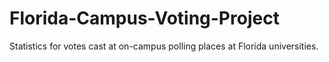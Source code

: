 # Florida-Campus-Voting-Project
Statistics for votes cast at on-campus polling places at Florida universities.
